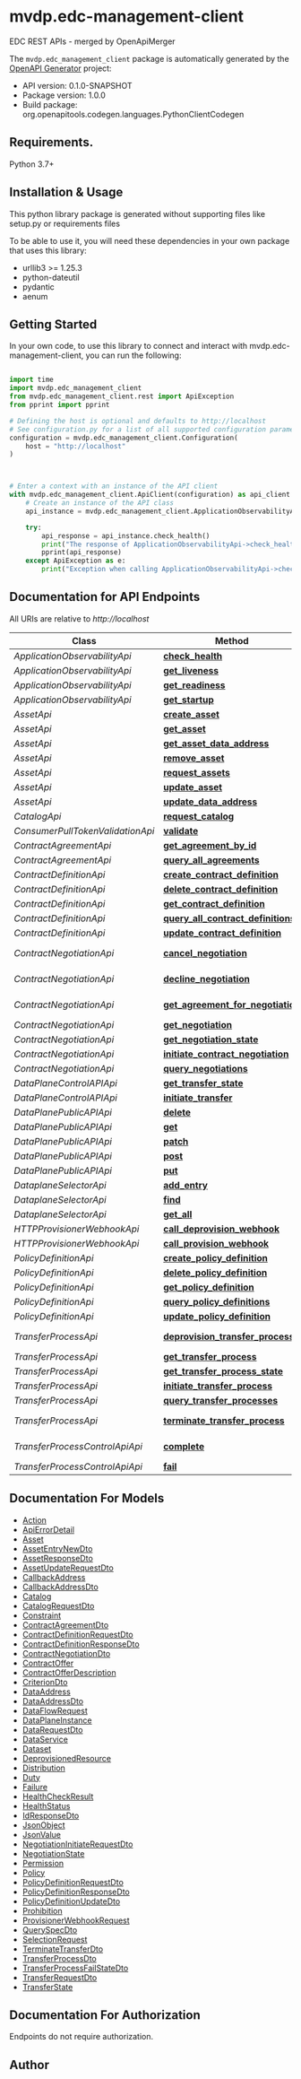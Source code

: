 # mvdp.edc-management-client
EDC REST APIs - merged by OpenApiMerger

The `mvdp.edc_management_client` package is automatically generated by the [OpenAPI Generator](https://openapi-generator.tech) project:

- API version: 0.1.0-SNAPSHOT
- Package version: 1.0.0
- Build package: org.openapitools.codegen.languages.PythonClientCodegen

## Requirements.

Python 3.7+

## Installation & Usage

This python library package is generated without supporting files like setup.py or requirements files

To be able to use it, you will need these dependencies in your own package that uses this library:

* urllib3 >= 1.25.3
* python-dateutil
* pydantic
* aenum

## Getting Started

In your own code, to use this library to connect and interact with mvdp.edc-management-client,
you can run the following:

```python

import time
import mvdp.edc_management_client
from mvdp.edc_management_client.rest import ApiException
from pprint import pprint

# Defining the host is optional and defaults to http://localhost
# See configuration.py for a list of all supported configuration parameters.
configuration = mvdp.edc_management_client.Configuration(
    host = "http://localhost"
)



# Enter a context with an instance of the API client
with mvdp.edc_management_client.ApiClient(configuration) as api_client:
    # Create an instance of the API class
    api_instance = mvdp.edc_management_client.ApplicationObservabilityApi(api_client)

    try:
        api_response = api_instance.check_health()
        print("The response of ApplicationObservabilityApi->check_health:\n")
        pprint(api_response)
    except ApiException as e:
        print("Exception when calling ApplicationObservabilityApi->check_health: %s\n" % e)

```

## Documentation for API Endpoints

All URIs are relative to *http://localhost*

Class | Method | HTTP request | Description
------------ | ------------- | ------------- | -------------
*ApplicationObservabilityApi* | [**check_health**](mvdp/edc_management_client/docs/ApplicationObservabilityApi.md#check_health) | **GET** /check/health | 
*ApplicationObservabilityApi* | [**get_liveness**](mvdp/edc_management_client/docs/ApplicationObservabilityApi.md#get_liveness) | **GET** /check/liveness | 
*ApplicationObservabilityApi* | [**get_readiness**](mvdp/edc_management_client/docs/ApplicationObservabilityApi.md#get_readiness) | **GET** /check/readiness | 
*ApplicationObservabilityApi* | [**get_startup**](mvdp/edc_management_client/docs/ApplicationObservabilityApi.md#get_startup) | **GET** /check/startup | 
*AssetApi* | [**create_asset**](mvdp/edc_management_client/docs/AssetApi.md#create_asset) | **POST** /v2/assets | 
*AssetApi* | [**get_asset**](mvdp/edc_management_client/docs/AssetApi.md#get_asset) | **GET** /v2/assets/{id} | 
*AssetApi* | [**get_asset_data_address**](mvdp/edc_management_client/docs/AssetApi.md#get_asset_data_address) | **GET** /v2/assets/{id}/dataaddress | 
*AssetApi* | [**remove_asset**](mvdp/edc_management_client/docs/AssetApi.md#remove_asset) | **DELETE** /v2/assets/{id} | 
*AssetApi* | [**request_assets**](mvdp/edc_management_client/docs/AssetApi.md#request_assets) | **POST** /v2/assets/request | 
*AssetApi* | [**update_asset**](mvdp/edc_management_client/docs/AssetApi.md#update_asset) | **PUT** /v2/assets | 
*AssetApi* | [**update_data_address**](mvdp/edc_management_client/docs/AssetApi.md#update_data_address) | **PUT** /v2/assets/{assetId}/dataaddress | 
*CatalogApi* | [**request_catalog**](mvdp/edc_management_client/docs/CatalogApi.md#request_catalog) | **POST** /v2/catalog/request | 
*ConsumerPullTokenValidationApi* | [**validate**](mvdp/edc_management_client/docs/ConsumerPullTokenValidationApi.md#validate) | **GET** /token | 
*ContractAgreementApi* | [**get_agreement_by_id**](mvdp/edc_management_client/docs/ContractAgreementApi.md#get_agreement_by_id) | **GET** /v2/contractagreements/{id} | 
*ContractAgreementApi* | [**query_all_agreements**](mvdp/edc_management_client/docs/ContractAgreementApi.md#query_all_agreements) | **POST** /v2/contractagreements/request | 
*ContractDefinitionApi* | [**create_contract_definition**](mvdp/edc_management_client/docs/ContractDefinitionApi.md#create_contract_definition) | **POST** /v2/contractdefinitions | 
*ContractDefinitionApi* | [**delete_contract_definition**](mvdp/edc_management_client/docs/ContractDefinitionApi.md#delete_contract_definition) | **DELETE** /v2/contractdefinitions/{id} | 
*ContractDefinitionApi* | [**get_contract_definition**](mvdp/edc_management_client/docs/ContractDefinitionApi.md#get_contract_definition) | **GET** /v2/contractdefinitions/{id} | 
*ContractDefinitionApi* | [**query_all_contract_definitions**](mvdp/edc_management_client/docs/ContractDefinitionApi.md#query_all_contract_definitions) | **POST** /v2/contractdefinitions/request | 
*ContractDefinitionApi* | [**update_contract_definition**](mvdp/edc_management_client/docs/ContractDefinitionApi.md#update_contract_definition) | **PUT** /v2/contractdefinitions | 
*ContractNegotiationApi* | [**cancel_negotiation**](mvdp/edc_management_client/docs/ContractNegotiationApi.md#cancel_negotiation) | **POST** /v2/contractnegotiations/{id}/cancel | 
*ContractNegotiationApi* | [**decline_negotiation**](mvdp/edc_management_client/docs/ContractNegotiationApi.md#decline_negotiation) | **POST** /v2/contractnegotiations/{id}/decline | 
*ContractNegotiationApi* | [**get_agreement_for_negotiation**](mvdp/edc_management_client/docs/ContractNegotiationApi.md#get_agreement_for_negotiation) | **GET** /v2/contractnegotiations/{id}/agreement | 
*ContractNegotiationApi* | [**get_negotiation**](mvdp/edc_management_client/docs/ContractNegotiationApi.md#get_negotiation) | **GET** /v2/contractnegotiations/{id} | 
*ContractNegotiationApi* | [**get_negotiation_state**](mvdp/edc_management_client/docs/ContractNegotiationApi.md#get_negotiation_state) | **GET** /v2/contractnegotiations/{id}/state | 
*ContractNegotiationApi* | [**initiate_contract_negotiation**](mvdp/edc_management_client/docs/ContractNegotiationApi.md#initiate_contract_negotiation) | **POST** /v2/contractnegotiations | 
*ContractNegotiationApi* | [**query_negotiations**](mvdp/edc_management_client/docs/ContractNegotiationApi.md#query_negotiations) | **POST** /v2/contractnegotiations/request | 
*DataPlaneControlAPIApi* | [**get_transfer_state**](mvdp/edc_management_client/docs/DataPlaneControlAPIApi.md#get_transfer_state) | **GET** /transfer/{processId} | 
*DataPlaneControlAPIApi* | [**initiate_transfer**](mvdp/edc_management_client/docs/DataPlaneControlAPIApi.md#initiate_transfer) | **POST** /transfer | 
*DataPlanePublicAPIApi* | [**delete**](mvdp/edc_management_client/docs/DataPlanePublicAPIApi.md#delete) | **DELETE** /{any} | 
*DataPlanePublicAPIApi* | [**get**](mvdp/edc_management_client/docs/DataPlanePublicAPIApi.md#get) | **GET** /{any} | 
*DataPlanePublicAPIApi* | [**patch**](mvdp/edc_management_client/docs/DataPlanePublicAPIApi.md#patch) | **PATCH** /{any} | 
*DataPlanePublicAPIApi* | [**post**](mvdp/edc_management_client/docs/DataPlanePublicAPIApi.md#post) | **POST** /{any} | 
*DataPlanePublicAPIApi* | [**put**](mvdp/edc_management_client/docs/DataPlanePublicAPIApi.md#put) | **PUT** /{any} | 
*DataplaneSelectorApi* | [**add_entry**](mvdp/edc_management_client/docs/DataplaneSelectorApi.md#add_entry) | **POST** /instances | 
*DataplaneSelectorApi* | [**find**](mvdp/edc_management_client/docs/DataplaneSelectorApi.md#find) | **POST** /instances/select | 
*DataplaneSelectorApi* | [**get_all**](mvdp/edc_management_client/docs/DataplaneSelectorApi.md#get_all) | **GET** /instances | 
*HTTPProvisionerWebhookApi* | [**call_deprovision_webhook**](mvdp/edc_management_client/docs/HTTPProvisionerWebhookApi.md#call_deprovision_webhook) | **POST** /callback/{processId}/deprovision | 
*HTTPProvisionerWebhookApi* | [**call_provision_webhook**](mvdp/edc_management_client/docs/HTTPProvisionerWebhookApi.md#call_provision_webhook) | **POST** /callback/{processId}/provision | 
*PolicyDefinitionApi* | [**create_policy_definition**](mvdp/edc_management_client/docs/PolicyDefinitionApi.md#create_policy_definition) | **POST** /v2/policydefinitions | 
*PolicyDefinitionApi* | [**delete_policy_definition**](mvdp/edc_management_client/docs/PolicyDefinitionApi.md#delete_policy_definition) | **DELETE** /v2/policydefinitions/{id} | 
*PolicyDefinitionApi* | [**get_policy_definition**](mvdp/edc_management_client/docs/PolicyDefinitionApi.md#get_policy_definition) | **GET** /v2/policydefinitions/{id} | 
*PolicyDefinitionApi* | [**query_policy_definitions**](mvdp/edc_management_client/docs/PolicyDefinitionApi.md#query_policy_definitions) | **POST** /v2/policydefinitions/request | 
*PolicyDefinitionApi* | [**update_policy_definition**](mvdp/edc_management_client/docs/PolicyDefinitionApi.md#update_policy_definition) | **PUT** /v2/policydefinitions/{id} | 
*TransferProcessApi* | [**deprovision_transfer_process**](mvdp/edc_management_client/docs/TransferProcessApi.md#deprovision_transfer_process) | **POST** /v2/transferprocesses/{id}/deprovision | 
*TransferProcessApi* | [**get_transfer_process**](mvdp/edc_management_client/docs/TransferProcessApi.md#get_transfer_process) | **GET** /v2/transferprocesses/{id} | 
*TransferProcessApi* | [**get_transfer_process_state**](mvdp/edc_management_client/docs/TransferProcessApi.md#get_transfer_process_state) | **GET** /v2/transferprocesses/{id}/state | 
*TransferProcessApi* | [**initiate_transfer_process**](mvdp/edc_management_client/docs/TransferProcessApi.md#initiate_transfer_process) | **POST** /v2/transferprocesses | 
*TransferProcessApi* | [**query_transfer_processes**](mvdp/edc_management_client/docs/TransferProcessApi.md#query_transfer_processes) | **POST** /v2/transferprocesses/request | 
*TransferProcessApi* | [**terminate_transfer_process**](mvdp/edc_management_client/docs/TransferProcessApi.md#terminate_transfer_process) | **POST** /v2/transferprocesses/{id}/terminate | 
*TransferProcessControlApiApi* | [**complete**](mvdp/edc_management_client/docs/TransferProcessControlApiApi.md#complete) | **POST** /transferprocess/{processId}/complete | 
*TransferProcessControlApiApi* | [**fail**](mvdp/edc_management_client/docs/TransferProcessControlApiApi.md#fail) | **POST** /transferprocess/{processId}/fail | 


## Documentation For Models

 - [Action](mvdp/edc_management_client/docs/Action.md)
 - [ApiErrorDetail](mvdp/edc_management_client/docs/ApiErrorDetail.md)
 - [Asset](mvdp/edc_management_client/docs/Asset.md)
 - [AssetEntryNewDto](mvdp/edc_management_client/docs/AssetEntryNewDto.md)
 - [AssetResponseDto](mvdp/edc_management_client/docs/AssetResponseDto.md)
 - [AssetUpdateRequestDto](mvdp/edc_management_client/docs/AssetUpdateRequestDto.md)
 - [CallbackAddress](mvdp/edc_management_client/docs/CallbackAddress.md)
 - [CallbackAddressDto](mvdp/edc_management_client/docs/CallbackAddressDto.md)
 - [Catalog](mvdp/edc_management_client/docs/Catalog.md)
 - [CatalogRequestDto](mvdp/edc_management_client/docs/CatalogRequestDto.md)
 - [Constraint](mvdp/edc_management_client/docs/Constraint.md)
 - [ContractAgreementDto](mvdp/edc_management_client/docs/ContractAgreementDto.md)
 - [ContractDefinitionRequestDto](mvdp/edc_management_client/docs/ContractDefinitionRequestDto.md)
 - [ContractDefinitionResponseDto](mvdp/edc_management_client/docs/ContractDefinitionResponseDto.md)
 - [ContractNegotiationDto](mvdp/edc_management_client/docs/ContractNegotiationDto.md)
 - [ContractOffer](mvdp/edc_management_client/docs/ContractOffer.md)
 - [ContractOfferDescription](mvdp/edc_management_client/docs/ContractOfferDescription.md)
 - [CriterionDto](mvdp/edc_management_client/docs/CriterionDto.md)
 - [DataAddress](mvdp/edc_management_client/docs/DataAddress.md)
 - [DataAddressDto](mvdp/edc_management_client/docs/DataAddressDto.md)
 - [DataFlowRequest](mvdp/edc_management_client/docs/DataFlowRequest.md)
 - [DataPlaneInstance](mvdp/edc_management_client/docs/DataPlaneInstance.md)
 - [DataRequestDto](mvdp/edc_management_client/docs/DataRequestDto.md)
 - [DataService](mvdp/edc_management_client/docs/DataService.md)
 - [Dataset](mvdp/edc_management_client/docs/Dataset.md)
 - [DeprovisionedResource](mvdp/edc_management_client/docs/DeprovisionedResource.md)
 - [Distribution](mvdp/edc_management_client/docs/Distribution.md)
 - [Duty](mvdp/edc_management_client/docs/Duty.md)
 - [Failure](mvdp/edc_management_client/docs/Failure.md)
 - [HealthCheckResult](mvdp/edc_management_client/docs/HealthCheckResult.md)
 - [HealthStatus](mvdp/edc_management_client/docs/HealthStatus.md)
 - [IdResponseDto](mvdp/edc_management_client/docs/IdResponseDto.md)
 - [JsonObject](mvdp/edc_management_client/docs/JsonObject.md)
 - [JsonValue](mvdp/edc_management_client/docs/JsonValue.md)
 - [NegotiationInitiateRequestDto](mvdp/edc_management_client/docs/NegotiationInitiateRequestDto.md)
 - [NegotiationState](mvdp/edc_management_client/docs/NegotiationState.md)
 - [Permission](mvdp/edc_management_client/docs/Permission.md)
 - [Policy](mvdp/edc_management_client/docs/Policy.md)
 - [PolicyDefinitionRequestDto](mvdp/edc_management_client/docs/PolicyDefinitionRequestDto.md)
 - [PolicyDefinitionResponseDto](mvdp/edc_management_client/docs/PolicyDefinitionResponseDto.md)
 - [PolicyDefinitionUpdateDto](mvdp/edc_management_client/docs/PolicyDefinitionUpdateDto.md)
 - [Prohibition](mvdp/edc_management_client/docs/Prohibition.md)
 - [ProvisionerWebhookRequest](mvdp/edc_management_client/docs/ProvisionerWebhookRequest.md)
 - [QuerySpecDto](mvdp/edc_management_client/docs/QuerySpecDto.md)
 - [SelectionRequest](mvdp/edc_management_client/docs/SelectionRequest.md)
 - [TerminateTransferDto](mvdp/edc_management_client/docs/TerminateTransferDto.md)
 - [TransferProcessDto](mvdp/edc_management_client/docs/TransferProcessDto.md)
 - [TransferProcessFailStateDto](mvdp/edc_management_client/docs/TransferProcessFailStateDto.md)
 - [TransferRequestDto](mvdp/edc_management_client/docs/TransferRequestDto.md)
 - [TransferState](mvdp/edc_management_client/docs/TransferState.md)


<a id="documentation-for-authorization"></a>
## Documentation For Authorization

Endpoints do not require authorization.


## Author




